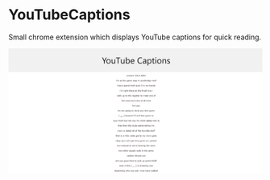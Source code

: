# YouTubeCaptions

Small chrome extension which displays YouTube captions for quick reading.

![alt text](https://github.com/ManuelExpunged/YouTubeCaptions/blob/main/assets/Capture.PNG)
